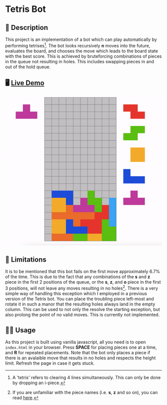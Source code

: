 # Tetris Bot
## 📝 Description
This project is an implementation of a bot which can play automatically by performing tetrises[^1]. The bot looks recursively **n** moves into the future, evaluates the board, and chooses the move which leads to the board state with the best score. This is achieved by bruteforcing combinations of pieces in the queue not resulting in holes. This includes swapping pieces in and out of the hold queue. 

[^1]: A 'tetris' refers to clearing 4 lines simultaneously. This can only be done by dropping an i-piece.

## 🖥 [Live Demo](https://hojmax.github.io/Tetris-Bot/)
![](/images/playing.gif)

## 🚧 Limitations
It is to be mentioned that this bot fails on the first move approximately 6.7% of the time. This is due to the fact that any combinations of the **s** and **z** piece in the first 2 positions of the queue, or the **s**, **z**, and **o** piece in the first 3 positions, will not leave any moves resulting in no holes[^2]. There is a very simple way of handling this exception which I employed in a previous version of the Tetris bot. You can place the troubling piece left-most and rotate it in such a manor that the resulting holes always land in the empty column. This can be used to not only the resolve the starting exception, but also prolong the point of no valid moves. This is currently not implemented.

[^2]: If you are unfamiliar with the piece names (i.e. **s**, **z** and so on), you can read [here](https://en.wikipedia.org/wiki/Tetromino#One-sided_tetrominoes).
## 🏄‍♂️ Usage
As this project is built using vanilla javascript, all you need is to open `index.html` in your browser. Press **SPACE** for placing pieces one at a time, and **R** for repeated placements. Note that the bot only places a piece if there is an avalaible move that results in no holes and respects the height limit. Refresh the page in case it gets stuck.